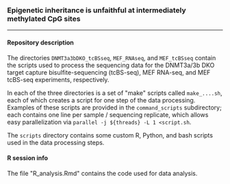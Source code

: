 ### Epigenetic inheritance is unfaithful at intermediately methylated CpG sites
---

#### Repository description
The directories `DNMT3a3bDKO_tcBSseq`, `MEF_RNAseq`, and `MEF_tcBSseq` contain the scripts used to process the sequencing data for the DNMT3a/3b DKO target capture bisulfite-sequencing (tcBS-seq), MEF RNA-seq, and MEF tcBS-seq experiments, respectively.

In each of the three directories is a set of "make" scripts called `make_....sh`, each of which creates a script for one step of the data processing. Examples of these scripts are provided in the `command_scripts` subdirectory; each contains one line per sample / sequencing replicate, which allows easy parallelization via `parallel -j ${threads} -L 1 <script.sh`.

The `scripts` directory contains some custom R, Python, and bash scripts used in the data processing steps.

#### R session info
The file "R_analysis.Rmd" contains the code used for data analysis.
